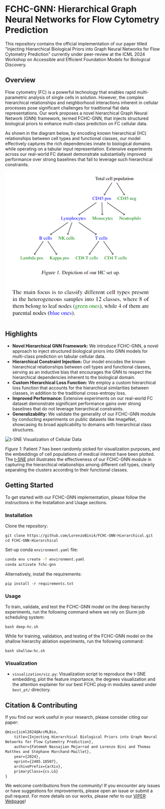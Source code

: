 # FCHC-GNN: Hierarchical Graph Neural Networks for Flow Cytometry Prediction
This repository contains the official implementation of our paper titled "Injecting Hierarchical Biological Priors into Graph Neural Networks for Flow Cytometry Prediction" currently under peer-review at the ICML 2024 Workshop on Accessible and Efficient Foundation Models for Biological Discovery.

## Overview
Flow cytometry (FC) is a powerful technology that enables rapid multi-parametric analysis of single cells in solution. However, the complex hierarchical relationships and neighborhood interactions inherent in cellular processes pose significant challenges for traditional flat data representations. Our work proposes a novel hierarchical Graph Neural Network (GNN) framework, termed FCHC-GNN, that injects structured biological priors to enhance multi-class prediction on FC cellular data.

As shown in the diagram below, by encoding known hierarchical (HC) relationships between cell types and functional classes, our model effectively captures the rich dependencies innate to biological domains while operating on a tabular input representation. Extensive experiments across our real-world FC dataset demonstrate substantially improved performance over strong baselines that fail to leverage such hierarchical constraints.

![hierarchy_structure](figures/hier.png) 

## Highlights

- **Novel Hierarchical GNN Framework:** We introduce FCHC-GNN, a novel approach to inject structured biological priors into GNN models for multi-class prediction on tabular cellular data.
- **Hierarchical Constraint Injection:** Our model encodes the known hierarchical relationships between cell types and functional classes, serving as an inductive bias that encourages the GNN to respect the hierarchical dependencies inherent to the biological domain.
- **Custom Hierarchical Loss Function:** We employ a custom hierarchical loss function that accounts for the hierarchical similarities between classes, in addition to the traditional cross-entropy loss.
- **Improved Performance:** Extensive experiments on our real-world FC dataset demonstrate significant performance gains over strong baselines that do not leverage hierarchical constraints.
- **Generalizability:** We validate the generality of our FCHC-GNN module by conducting experiments on public datasets like ImageNet, showcasing its broad applicability to domains with hierarchical class structures.

![t-SNE Visualization of Cellular Data](figures/tSNE_7_white.png)

_Figure 1_: Patient 7 has been randomly picked for visualization purposes, and the embeddings of cell populations of medical interest have been plotted. The [t-SNE](https://www.jmlr.org/papers/volume9/vandermaaten08a/vandermaaten08a.pdf?fbcl) plot illustrates the effectiveness of our FCHC-GNN module in capturing the hierarchical relationships among different cell types, clearly separating the clusters according to their functional classes. 

## Getting Started

To get started with our FCHC-GNN implementation, please follow the instructions in the Installation and Usage sections.

### Installation

Clone the repository:
```
git clone https://github.com/LorenzoBini4/FCHC-GNN-Hierarchical.git
cd FCHC-GNN-Hierarchical
```

Set-up conda `environment.yaml` file:
```bash
conda env create -f environment.yaml
conda activate fchc-gnn
```

Alternatively, install the requirements:
```
pip install -r requirements.txt
```

### Usage
To train, validate, and test the FCHC-GNN model on the deep hierarchy experiments, run the following command where we rely on Slurm job scheduling system:
```
bash deep-hc.sh 
```

While for training, validation, and testing of the FCHC-GNN model on the shallow hierarchy ablation experiments, run the following command:
```
bash shallow-hc.sh 
```

### Visualization
- `visualization/viz.py`: Visualization script to reproduce the t-SNE embedding, plot the feature importance, the degrees visualization and the attention explainer for our best FCHC plug-in modules saved under `best_pt/` directory.

## Citation & Contributing 
If you find our work useful in your research, please consider citing our paper:
```
@misc{icml2024@AccMLBio,
    title={Injecting Hierarchical Biological Priors into Graph Neural Networks for Flow Cytometry Prediction},
    author={Fatemeh Nassajian Mojarrad and Lorenzo Bini and Thomas Matthes and Stéphane Marchand-Maillet},
    year={2024},
    eprint={2405.18507},
    archivePrefix={arXiv},
    primaryClass={cs.LG}
}
```
We welcome contributions from the community! If you encounter any issues or have suggestions for improvements, please open an issue or submit a pull request. For more details on our works, please refer to our  [VIPER Webpage](https://viper-geneva.github.io/)!
